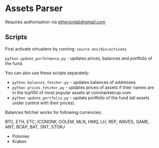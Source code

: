 # Assets Parser

Requires authorisation via etherionlab@gmail.com

## Scripts

First activate virtualenv by running:
`source env/bin/activate`

`python update_performance.py` - updates prices, balances and portfolio of the fund.

You can also use these scripts separately:
 - `python balances_fetcher.py` - updates balances of addresses
 - `python prices_fetcher.py` - updates prices of assets if their names are in the top100 of most popular assets at coinmarketcup.com
 - `python update_portfolio.py` - update portfolio of the fund (all assets under control with their prices).
 
 Balances fetcher works for following currencies:
 
 BTC, ETH, ETC, ICONOMI, GOLEM, MLN, HMQ, LH, REP, WAVES, GAME, ANT, BCAP, BAT, SNT, STORJ
 - Poloniex
 - Kraken
